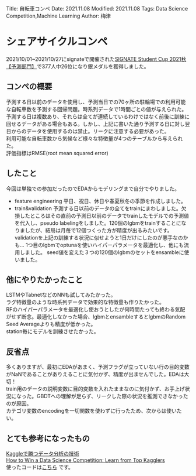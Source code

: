 Title: 自転車コンペ
Date: 2021.11.08
Modified: 2021.11.08
Tags: Data Science Competition,Machine Learning
Author: 梅津

# シェアサイクルコンペ
2021/10/01~2021/10/27にsignateで開催された[SIGNATE Student Cup 2021秋【予測部門】](https://signate.jp/competitions/550)で377人中26位になり銀メダルを獲得しました。
## コンペの概要
予測する日以前のデータを使用し、予測当日での70ヶ所の駐輪場での利用可能な自転車数を予測する回帰問題。時系列データで1時間ごとの値が与えられた。\
予測する日は複数あり、それらは全てが連続しているわけではなく前後に訓練に回せるデータがある場合もある。しかし、上記に書いた通り予測する日に対し翌日からのデータを使用するのは禁止。リークに注意する必要があった。\
利用可能な自転車数から気候など様々な特徴量が4つのテーブルから与えられた。\
評価指標はRMSE(root mean squared error)
## したこと
今回は単独での参加だったのでEDAからモデリングまで自分でやりました。
* feature engineering
平日、祝日、休日や春夏秋冬の季節を作成しました。
* train&validation
予測する日以前のデータの全てをtrainにまわしました。欠損したところはその直前の予測日以前のデータでtrainしたモデルでの予測値を代入し、pseudo labelingをしました。120個のlgbmをtrainすることになりましたが、結局は月毎で12個つくった方が精度が出るみたいです。validationを上記の訓練する状況に似せようと1日だけにしたのが悪手なのかも...
1つ目のlgbmでoptunaを使いハイパーパラメータを最適化し、他にも流用しました。
seed値を変えた３つの120個のlgbmのセットをensambleに使いました。
## 他にやりたかったこと
LSTMやTabnetなどのNNも試してみたかった。\
ラグ特徴量のような時系列データで効果的な特徴量も作りたかった。\
RFのハイパーパラメータを最適化し使おうとしたが何時間たっても終わる気配がせず断念。最適化しなかった場合、lgbmとensambleするとlgbmのRandom Seed Averageよりも精度が低かった。\
station毎にモデルを訓練させたかった。
## 反省点
多くありますが、最初にEDAがあまく、予測フラグが立っていない行の目的変数がNaNであることがありえることに気付かず、精度が出ませんでした。EDAは大切！\
train用のデータの説明変数に目的変数を入れたままなのに気付かず、お手上げ状況になった。GBDTへの理解が足らず、リークした際の状況を推測できなかったのが原因。\
カテゴリ変数のencodingを一切関数を使わずに行ったため、次からは使いたい。
## とても参考になったもの
[Kaggleで勝つデータ分析の技術](https://www.amazon.co.jp/Kaggle%E3%81%A7%E5%8B%9D%E3%81%A4%E3%83%87%E3%83%BC%E3%82%BF%E5%88%86%E6%9E%90%E3%81%AE%E6%8A%80%E8%A1%93-%E9%96%80%E8%84%87-%E5%A4%A7%E8%BC%94/dp/4297108437/ref=sr_1_1?adgrpid=109872001568&dchild=1&gclid=Cj0KCQjw5oiMBhDtARIsAJi0qk2fQg-LTS200pIygImVOdjg50nrlrsEpo_AZNS3GSV43BlV3ZLwrJgaArUyEALw_wcB&hvadid=553921514572&hvdev=c&hvlocphy=1009543&hvnetw=g&hvqmt=e&hvrand=11529920702029821113&hvtargid=kwd-818170082585&hydadcr=27492_14478797&jp-ad-ap=0&keywords=kaggle%E3%81%A7%E5%8B%9D%E3%81%A4%E3%83%87%E3%83%BC%E3%82%BF%E5%88%86%E6%9E%90%E3%81%AE%E6%8A%80%E8%A1%93&qid=1635941789&sr=8-1)<br>
[How to Win a Data Science Competition: Learn from Top Kagglers](https://www.coursera.org/learn/competitive-data-science)<br>
使ったコードは[こちら](https://github.com/yumezu121/signate_bikes/tree/main) です。